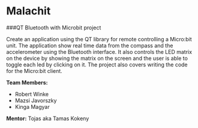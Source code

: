 # Malachit
###QT Bluetooth with Microbit project

Create an application using the QT library for remote controlling a Micro:bit unit.
The application show real time data from the compass and the accelerometer using the Bluetooth interface. It also controls the LED matrix on the device by showing the matrix on the screen and the user is able to toggle each led by clicking on it. The project also covers writing the code for the Micro:bit client.

**Team Members:**
* Robert Winke
* Mazsi Javorszky
* Kinga Magyar

**Mentor:**
Tojas aka Tamas Kokeny
